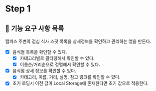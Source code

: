 # Step 1

## 🎯 기능 요구 사항 목록

캠퍼스 주변의 점심 식사 스팟 목록을 상세정보를 확인하고 관리하는 앱을 만든다.

- [x] 음식점 목록을 확인할 수 있다.
  - [x] 카테고리별로 필터링해서 확인할 수 있다.
  - [x] 이름순/거리순으로 정렬해서 확인할 수 있다.
- [x] 음식점 상세 정보를 확인할 수 있다.
  - [x] 카테고리, 이름, 거리, 설명, 참고 링크를 확인할 수 있다.
- [x] 초기 로딩시 이전 값이 Local Storage에 존재한다면 초기 값으로 적용한다.
